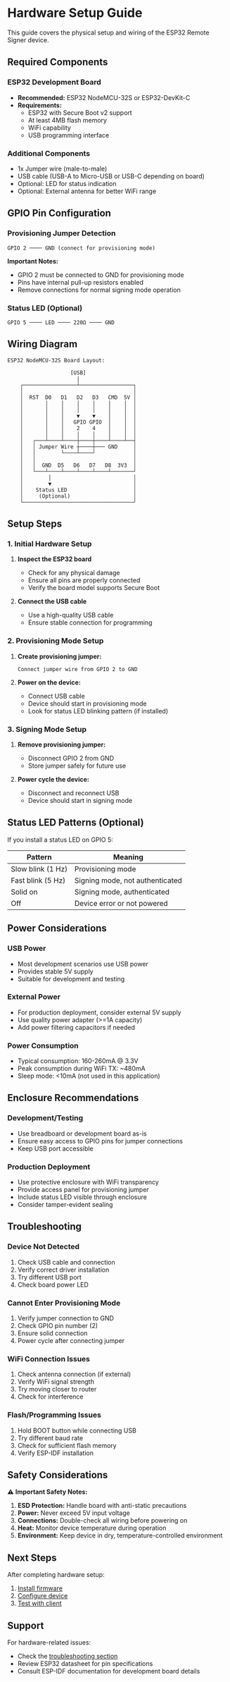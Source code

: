 # Hardware Setup Guide

This guide covers the physical setup and wiring of the ESP32 Remote Signer device.

## Required Components

### ESP32 Development Board
- **Recommended:** ESP32 NodeMCU-32S or ESP32-DevKit-C
- **Requirements:**
  - ESP32 with Secure Boot v2 support
  - At least 4MB flash memory
  - WiFi capability
  - USB programming interface

### Additional Components
- 1x Jumper wire (male-to-male)
- USB cable (USB-A to Micro-USB or USB-C depending on board)
- Optional: LED for status indication
- Optional: External antenna for better WiFi range

## GPIO Pin Configuration

### Provisioning Jumper Detection
```
GPIO 2 ──── GND (connect for provisioning mode)
```

**Important Notes:**
- GPIO 2 must be connected to GND for provisioning mode
- Pins have internal pull-up resistors enabled
- Remove connections for normal signing mode operation

### Status LED (Optional)
```
GPIO 5 ──── LED ──── 220Ω ──── GND
```

## Wiring Diagram

```
ESP32 NodeMCU-32S Board Layout:

                    [USB]
                      |
    ┌─────────────────┴─────────────────┐
    │                                   │
    │  RST  D0   D1   D2   D3   CMD  5V │
    │       │    │    │    │    │    │  │
    │       │    │    │    │    │    │  │
    │       │    │    ▼    ▼    │    │  │
    │       │    │   GPIO GPIO  │    │  │
    │       │    │    2    4    │    │  │
    │       │    │    │    │    │    │  │
    │   ┌───┴────┴────┼────┼────┴────┴──┤
    │   │ Jumper Wire ┼────┼─── GND     │
    │   │        └────┴────┘            │
    │   │                               │
    │   │  GND  D5   D6   D7   D8  3V3  │
    │   └───┴────┴────┴────┴────┴───────┘
    │        │                          │
    │        ▼                          │
    │    Status LED                     │
    │     (Optional)                    │
    └───────────────────────────────────┘
```

## Setup Steps

### 1. Initial Hardware Setup

1. **Inspect the ESP32 board**
   - Check for any physical damage
   - Ensure all pins are properly connected
   - Verify the board model supports Secure Boot

2. **Connect the USB cable**
   - Use a high-quality USB cable
   - Ensure stable connection for programming

### 2. Provisioning Mode Setup

1. **Create provisioning jumper:**
   ```
   Connect jumper wire from GPIO 2 to GND
   ```

2. **Power on the device:**
   - Connect USB cable
   - Device should start in provisioning mode
   - Look for status LED blinking pattern (if installed)

### 3. Signing Mode Setup

1. **Remove provisioning jumper:**
   - Disconnect GPIO 2 from GND
   - Store jumper safely for future use

2. **Power cycle the device:**
   - Disconnect and reconnect USB
   - Device should start in signing mode

## Status LED Patterns (Optional)

If you install a status LED on GPIO 5:

| Pattern | Meaning |
|---------|---------|
| Slow blink (1 Hz) | Provisioning mode |
| Fast blink (5 Hz) | Signing mode, not authenticated |
| Solid on | Signing mode, authenticated |
| Off | Device error or not powered |

## Power Considerations

### USB Power
- Most development scenarios use USB power
- Provides stable 5V supply
- Suitable for development and testing

### External Power
- For production deployment, consider external 5V supply
- Use quality power adapter (>=1A capacity)
- Add power filtering capacitors if needed

### Power Consumption
- Typical consumption: 160-260mA @ 3.3V
- Peak consumption during WiFi TX: ~480mA
- Sleep mode: <10mA (not used in this application)

## Enclosure Recommendations

### Development/Testing
- Use breadboard or development board as-is
- Ensure easy access to GPIO pins for jumper connections
- Keep USB port accessible

### Production Deployment
- Use protective enclosure with WiFi transparency
- Provide access panel for provisioning jumper
- Include status LED visible through enclosure
- Consider tamper-evident sealing

## Troubleshooting

### Device Not Detected
1. Check USB cable and connection
2. Verify correct driver installation
3. Try different USB port
4. Check board power LED

### Cannot Enter Provisioning Mode
1. Verify jumper connection to GND
2. Check GPIO pin number (2)
3. Ensure solid connection
4. Power cycle after connecting jumper

### WiFi Connection Issues
1. Check antenna connection (if external)
2. Verify WiFi signal strength
3. Try moving closer to router
4. Check for interference

### Flash/Programming Issues
1. Hold BOOT button while connecting USB
2. Try different baud rate
3. Check for sufficient flash memory
4. Verify ESP-IDF installation

## Safety Considerations

⚠️ **Important Safety Notes:**

1. **ESD Protection:** Handle board with anti-static precautions
2. **Power:** Never exceed 5V input voltage
3. **Connections:** Double-check all wiring before powering on
4. **Heat:** Monitor device temperature during operation
5. **Environment:** Keep device in dry, temperature-controlled environment

## Next Steps

After completing hardware setup:

1. [Install firmware](../README.md#firmware-installation)
2. [Configure device](../README.md#device-provisioning)
3. [Test with client](../client/examples/)

## Support

For hardware-related issues:
- Check the [troubleshooting section](../README.md#troubleshooting)
- Review ESP32 datasheet for pin specifications
- Consult ESP-IDF documentation for development board details
